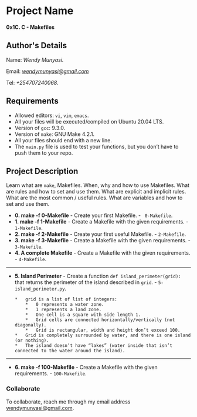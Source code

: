 # Project Name
**0x1C. C - Makefiles**

## Author's Details
Name: *Wendy Munyasi.*

Email: *wendymunyasi@gmail.com*

Tel: *+254707240068.*

##  Requirements
*   Allowed editors: `vi`, `vim`, `emacs`.
*   All your files will be executed/compiled on Ubuntu 20.04 LTS.
*	Version of `gcc`: 9.3.0.
*	Version of `make`: GNU Make 4.2.1.
*   All your files should end with a new line.
*	The `main.py` file is used to test your functions, but you don’t have to push them to your repo.

## Project Description
Learn what are `make`, Makefiles.
When, why and how to use Makefiles.
What are rules and how to set and use them.
What are explicit and implicit rules.
What are the most common / useful rules.
What are variables and how to set and use them.


* **0. make -f 0-Makefile** - Create your first Makefile. - ` 0-Makefile`.
* **1. make -f 1-Makefile** - Create a Makefile with the given requirements. - `1-Makefile`.
* **2. make -f 2-Makefile** - Create your first useful Makefile. - `2-Makefile`.
* **3. make -f 3-Makefile** - Create a Makefile with the given requirements. - `3-Makefile`.
* **4. A complete Makefile** -  Create a Makefile with the given requirements. - `4-Makefile`.
---
* **5. Island Perimeter** - Create a function `def island_perimeter(grid):` that returns the perimeter of the island described in `grid`. - `5-island_perimeter.py`.
	```
	*	grid is a list of list of integers:
		*	0 represents a water zone.
		*	1 represents a land zone.
		*	One cell is a square with side length 1.
		*	Grid cells are connected horizontally/vertically (not diagonally).
		*	Grid is rectangular, width and height don’t exceed 100.
	*	Grid is completely surrounded by water, and there is one island (or nothing).
	*	The island doesn’t have “lakes” (water inside that isn’t connected to the water around the island).
	```
---
* **6. make -f 100-Makefile** - Create a Makefile with the given requirements. - `100-Makefile`.


### Collaborate

To collaborate, reach me through my email address wendymunyasi@gmail.com.
